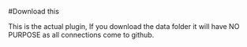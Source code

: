 #Download this

This is the actual plugin, If you download the data folder it will have NO PURPOSE as all connections come to github.
